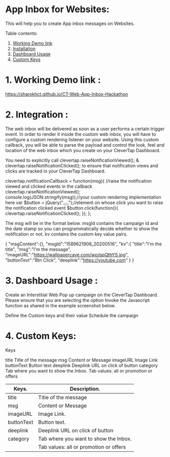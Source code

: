 # App Inbox for Websites:

This will help you to create App inbox messages on Websites.

Table contents:
1. [Working Demo link](https://github.com/sharokhCT/CT-Web-App-Inbox-Hackathon#1-working-demo-link-)
2. [Installation](https://github.com/sharokhCT/CT-Web-App-Inbox-Hackathon#2-integration-)
3. [Dashboard Usage](https://github.com/sharokhCT/CT-Web-App-Inbox-Hackathon#3-dashboard-usage-)
4. [Custom Keys](https://github.com/sharokhCT/CT-Web-App-Inbox-Hackathon#4-custom-keys)

# 1. Working Demo link :
https://sharokhct.github.io/CT-Web-App-Inbox-Hackathon

# 2. Integration :

The web inbox will be delivered as soon as a user performs a certain trigger event. In order to render it inside the custom web inbox, you will have to configure a custom rendering listener on your website.
Using this custom callback, you will be able to parse the payload and control the look, feel and location of the web inbox which you create on your CleverTap Dashboard.

You need to explicitly call clevertap.raiseNotificationViewed(); & clevertap.raiseNotificationClicked(); to ensure that notification views and clicks are tracked in your CleverTap Dashboard.


clevertap.notificationCallback = function(msg){
      //raise the notification viewed and clicked events in the callback
      clevertap.raiseNotificationViewed();
      console.log(JSON.stringify(msg));//your custom rendering implementation here
      var $button = jQuery("<button></button>");//element on whose click you want to raise the notification clicked event
      $button.click(function(){
         clevertap.raiseNotificationClicked();
      });
};


The msg will be in the format below. msgId contains the campaign id and the date stamp so you can programmatically decide whether to show the notification or not. kv contains the custom key value pairs.

{
"msgContent":{},
"msgId":"1589621908_20200516",
"kv":{
"title":"I'm the title",
"msg":"I'm the message",
"imageURL":"https://wallpapercave.com/wp/ppQthYS.jpg",
"buttonText":"Btn Click",
"deeplink":"https://youtube.com"
}
}





# 3. Dashboard Usage :

Create an Interstitial Web Pop up campaign on the CleverTap Dashboard.
Please ensure that you are selecting the option Invoke the Javascript function as shared in the example screenshot below.


Define the Custom keys and their value
Schedule the campaign









# 4. Custom Keys:


Keys

title
Title of the message
msg
Content or Message
imageURL
Image Link
buttonText
Button text
deeplink
Deeplink URL on click of button
category
Tab where you want to show the Inbox.
Tab values: all or promotion or offers



| Keys.         | Description.                          |
| ------------- | ------------------------------------- |
| title         | Title of the message                  |
| msg           | Content or Message                    |
| imageURL      | Image Link.                           |
| buttonText    | Button text.                          |
| deeplink      | Deeplink URL on click of button       |
| category      | Tab where you want to show the Inbox. |
|               | Tab values: all or promotion or offers|






